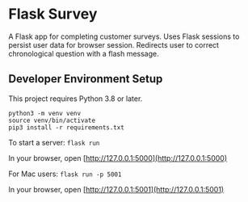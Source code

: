 # Flask Survey

A Flask app for completing customer surveys. Uses Flask sessions to persist user data for browser session. Redirects user to correct chronological question with a flash message.

## Developer Environment Setup

This project requires Python 3.8 or later.

```
python3 -m venv venv
source venv/bin/activate
pip3 install -r requirements.txt
```

To start a server:
`flask run`

In your browser, open [http://127.0.0.1:5000](http://127.0.0.1:5000) 

For Mac users:
`flask run -p 5001`

In your browser, open [http://127.0.0.1:5001](http://127.0.0.1:5001)